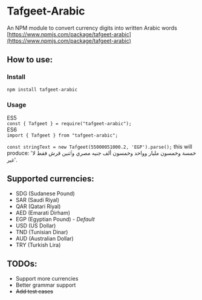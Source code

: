 # Tafgeet-Arabic
An NPM module to convert currency digits into written Arabic words
[https://www.npmjs.com/package/tafgeet-arabic](https://www.npmjs.com/package/tafgeet-arabic)

## How to use:
### Install
`npm install tafgeet-arabic`
### Usage
ES5<br/>
`const { Tafgeet } = require("tafgeet-arabic");`<br/>
ES6<br>
`import { Tafgeet } from "tafgeet-arabic";`

`const stringText = new Tafgeet(55000051000.2, 'EGP').parse();` this will produce: 'خمسة وخمسون مليار وواحد وخمسون ألف جنيه مصري وٱثنين قرش فقط لا غير'.

## Supported currencies: 
- SDG (Sudanese Pound)
- SAR (Saudi Riyal)
- QAR (Qatari Riyal)
- AED (Emarati Dirham)
- EGP (Egyptian Pound) - *Default*
- USD (US Dollar)
- TND (Tunisian Dinar)
- AUD (Australian Dollar)
- TRY (Turkish Lira)

## TODOs: 
- Support more currencies
- Better grammar support
- ~~Add test cases~~
